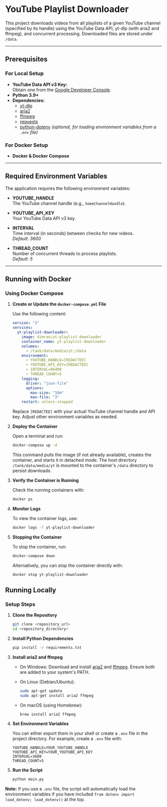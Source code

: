 # YouTube Playlist Downloader

This project downloads videos from all playlists of a given YouTube channel (specified by its handle) using the YouTube Data API, yt-dlp (with aria2 and ffmpeg), and concurrent processing. Downloaded files are stored under `/data`.

---

## Prerequisites

### For Local Setup

- **YouTube Data API v3 Key:**  
  Obtain one from the [Google Developer Console](https://console.developers.google.com/).
- **Python 3.9+**  
- **Dependencies:**  
  - [yt-dlp](https://github.com/yt-dlp/yt-dlp)
  - [aria2](https://aria2.github.io/)
  - [ffmpeg](https://ffmpeg.org/download.html)
  - [requests](https://docs.python-requests.org/)
  - [python-dotenv](https://pypi.org/project/python-dotenv/) *(optional, for loading environment variables from a `.env` file)*

### For Docker Setup

- **Docker & Docker Compose**

---

## Required Environment Variables

The application requires the following environment variables:

- **YOUTUBE_HANDLE**  
  The YouTube channel handle (e.g., `SomeChannelHandle`).

- **YOUTUBE_API_KEY**  
  Your YouTube Data API v3 key.

- **INTERVAL**  
  Time interval (in seconds) between checks for new videos.  
  _Default: 3600_

- **THREAD_COUNT**  
  Number of concurrent threads to process playlists.  
  _Default: 5_

---

## Running with Docker

### Using Docker Compose

1. **Create or Update the `docker-compose.yml` File**

   Use the following content:

   ```yaml
   version: "3"
   services:
     yt-playlist-downloader:
       image: 4imrao/yt-playlist-downloader
       container_name: yt-playlist-downloader
       volumes:
         - /tank/data/media/yt:/data
       environment:
         - YOUTUBE_HANDLE=[REDACTED]
         - YOUTUBE_API_KEY=[REDACTED]
         - INTERVAL=86400
         - THREAD_COUNT=5
       logging:
         driver: "json-file"
         options:
           max-size: "10m"
           max-file: "3"
       restart: unless-stopped
    ```

    Replace `[REDACTED]` with your actual YouTube channel handle and API key. Adjust other environment variables as needed.

2. **Deploy the Container**

    Open a terminal and run:

    ```bash
    docker-compose up -d
    ```

    This command pulls the image (if not already available), creates the container, and starts it in detached mode. The host directory `/tank/data/media/yt` is mounted to the container's `/data` directory to persist downloads.

3. **Verify the Container is Running**

    Check the running containers with:

    ```bash
    docker ps
    ```

4. **Monitor Logs**

    To view the container logs, use:

    ```bash
    docker logs -f yt-playlist-downloader
    ```

5. **Stopping the Container**

    To stop the container, run:

    ```bash
    docker-compose down
    ```

    Alternatively, you can stop the container directly with:

    ```bash
    docker stop yt-playlist-downloader
    ```

## Running Locally

### Setup Steps

1. **Clone the Repository**

    ```bash
    git clone <repository_url>
    cd <repository_directory>
    ```

2. **Install Python Dependencies**

    ```bash
    pip install -r requirements.txt
    ```

3. **Install aria2 and ffmpeg**

    - On Windows:
        Download and install [aria2](https://aria2.github.io/) and [ffmpeg](https://ffmpeg.org/download.html). Ensure both are added to your system's PATH.

    - On Linux (Debian/Ubuntu):

        ```bash
        sudo apt-get update
        sudo apt-get install aria2 ffmpeg
        ```

    - On macOS (using Homebrew):

        ```bash
        brew install aria2 ffmpeg
        ```

4. **Set Environment Variables**

    You can either export them in your shell or create a `.env` file in the project directory. For example, create a `.env` file with:

    ```dotenv
    YOUTUBE_HANDLE=YOUR_YOUTUBE_HANDLE
    YOUTUBE_API_KEY=YOUR_YOUTUBE_API_KEY
    INTERVAL=3600
    THREAD_COUNT=5
    ```

5. **Run the Script**

    ```bash
    python main.py
    ```

**Note:** If you use a `.env` file, the script will automatically load the environment variables if you have included `from dotenv import load_dotenv; load_dotenv()` at the top.